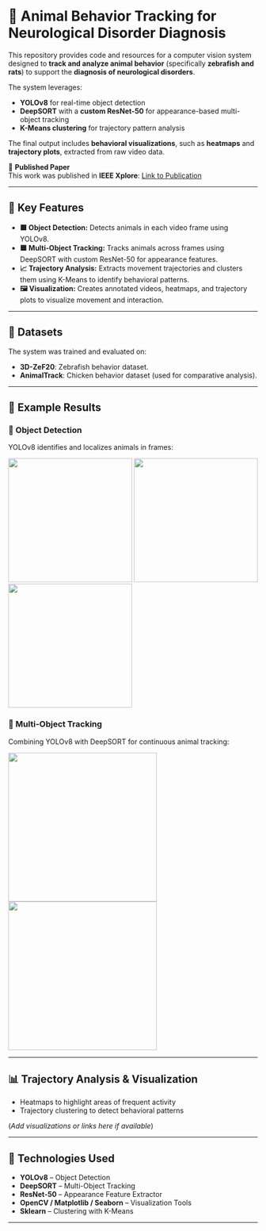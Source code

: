 # 🧠 Animal Behavior Tracking for Neurological Disorder Diagnosis

This repository provides code and resources for a computer vision system designed to **track and analyze animal behavior** (specifically **zebrafish and rats**) to support the **diagnosis of neurological disorders**.

The system leverages:
- **YOLOv8** for real-time object detection
- **DeepSORT** with a **custom ResNet-50** for appearance-based multi-object tracking
- **K-Means clustering** for trajectory pattern analysis

The final output includes **behavioral visualizations**, such as **heatmaps** and **trajectory plots**, extracted from raw video data.

📄 **Published Paper**  
This work was published in **IEEE Xplore**: [Link to Publication](https://ieeexplore.ieee.org/document/10783596)

---

## 🚀 Key Features

- **🟥 Object Detection:** Detects animals in each video frame using YOLOv8.
- **🟦 Multi-Object Tracking:** Tracks animals across frames using DeepSORT with custom ResNet-50 for appearance features.
- **📈 Trajectory Analysis:** Extracts movement trajectories and clusters them using K-Means to identify behavioral patterns.
- **🖼️ Visualization:** Creates annotated videos, heatmaps, and trajectory plots to visualize movement and interaction.

---

## 📂 Datasets

The system was trained and evaluated on:

- **3D-ZeF20**: Zebrafish behavior dataset.
- **AnimalTrack**: Chicken behavior dataset (used for comparative analysis).

---

## 🧪 Example Results

### 🎯 Object Detection  
YOLOv8 identifies and localizes animals in frames:

<p float="left">
  <img src="https://github.com/user-attachments/assets/0d636430-c6c9-4a78-9c2e-66ad1b415fa6" width="250"/>
  <img src="https://github.com/user-attachments/assets/70d4f6e4-dd8c-4fbe-ad96-3596ee1b500e" width="250"/>
  <img src="https://github.com/user-attachments/assets/9a6855ef-5cc8-4743-bb6f-7355fccf863f" width="250"/>
</p>

### 🧍 Multi-Object Tracking  
Combining YOLOv8 with DeepSORT for continuous animal tracking:

<p float="left">
  <img src="https://github.com/user-attachments/assets/0d7915d7-f2ef-4768-8ecb-1bdbe8e8bac3" width="300"/>
  <img src="https://github.com/user-attachments/assets/e71d1652-1ab4-43db-a5f5-ae542c40aed5" width="300"/>
</p>

---

## 📊 Trajectory Analysis & Visualization

- Heatmaps to highlight areas of frequent activity
- Trajectory clustering to detect behavioral patterns

(*Add visualizations or links here if available*)

---

## 🧰 Technologies Used

- **YOLOv8** – Object Detection
- **DeepSORT** – Multi-Object Tracking
- **ResNet-50** – Appearance Feature Extractor
- **OpenCV / Matplotlib / Seaborn** – Visualization Tools
- **Sklearn** – Clustering with K-Means

---

